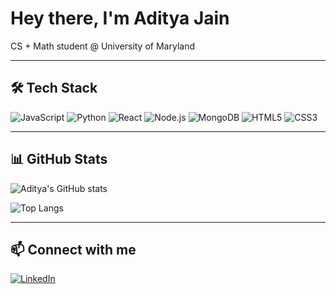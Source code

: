 # Hey there, I'm Aditya Jain 
CS + Math student @ University of Maryland  


---

## 🛠️ Tech Stack
![JavaScript](https://img.shields.io/badge/-JavaScript-000?&logo=JavaScript)
![Python](https://img.shields.io/badge/-Python-000?&logo=Python)
![React](https://img.shields.io/badge/-React-000?&logo=React)
![Node.js](https://img.shields.io/badge/-Node.js-000?&logo=node.js)
![MongoDB](https://img.shields.io/badge/-MongoDB-000?&logo=MongoDB)
![HTML5](https://img.shields.io/badge/-HTML5-000?&logo=html5)
![CSS3](https://img.shields.io/badge/-CSS3-000?&logo=css3)

---

## 📊 GitHub Stats
![Aditya's GitHub stats](https://github-readme-stats.vercel.app/api?username=ajain-us&show_icons=true&theme=radical)

![Top Langs](https://github-readme-stats.vercel.app/api/top-langs/?username=ajain-us&layout=compact&theme=radical)

---

## 📫 Connect with me
[![LinkedIn](https://img.shields.io/badge/-LinkedIn-blue?logo=Linkedin&logoColor=white)](https://www.linkedin.com/in/aditya-jain-us5/)

